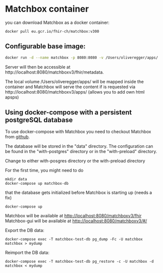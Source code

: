 # Matchbox container

you can download Matchbox as a docker container:

```
docker pull eu.gcr.io/fhir-ch/matchbox:v300
```

## Configurable base image:

```bash
docker run -d --name matchbox -p 8080:8080 -v /Users/oliveregger/apps/:/apps/ matchbox
```

Server will then be accessible at http://localhost:8080/matchboxv3/fhir/metadata. 

The local volume  /Users/oliveregger/apps/ will be mapped inside the container and Matchbox will serve the content
if is requested via  http://localhost:8080/matchboxv3/apps/ (allows you to add own html apsps)


## Using docker-compose with a persistent postgreSQL database

To use docker-compose with Matchbox you need to checkout Matchbox from [github](https://github.com/ahdis/matchbox).

The database will be stored in the "data" directory. The configuration can be found in the "with-postgres" directory or in the "with-preload" directory.

Change to either with-posgres directory or the with-preload directory

For the first time, you might need to do 

```
mkdir data
docker-compose up matchbox-db
```
that the database gets initialized before Matchbox is starting up (needs a fix)

```
docker-compose up
```

Matchbox will be available at [http://localhost:8080/matchboxv3/fhir](http://localhost:8080/matchboxv3/fhir)
Matchbox-gui will be available at [http://localhost:8080/matchboxv3/#/](http://localhost:8080/matchboxv3/#/)

Export the DB data:
```
docker-compose exec -T matchbox-test-db pg_dump -Fc -U matchbox matchbox > mydump
```

Reimport the DB data:
```
docker-compose exec -T matchbox-test-db pg_restore -c -U matchbox -d matchbox < mydump
```